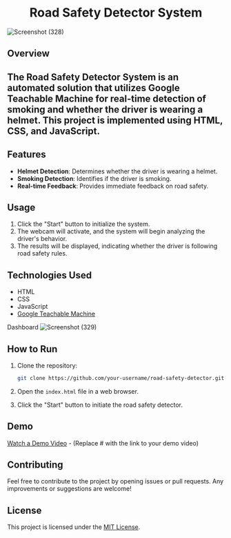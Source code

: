 
<h1 align="center">Road Safety Detector System</h1>

![Screenshot (328)](https://github.com/rk28284/RoadSafatyDetectorsystem/assets/112754760/6fa0ab56-b0dd-4522-be1a-1d8bd3c9a701)

## Overview
<h2> The Road Safety Detector System is an automated solution that utilizes Google Teachable Machine for real-time detection of smoking and whether the driver is wearing a helmet. This project is implemented using HTML, CSS, and JavaScript.</h2>  





## Features

- **Helmet Detection**: Determines whether the driver is wearing a helmet.
- **Smoking Detection**: Identifies if the driver is smoking.
- **Real-time Feedback**: Provides immediate feedback on road safety.

## Usage

1. Click the "Start" button to initialize the system.
2. The webcam will activate, and the system will begin analyzing the driver's behavior.
3. The results will be displayed, indicating whether the driver is following road safety rules.

## Technologies Used

- HTML
- CSS
- JavaScript
- [Google Teachable Machine](https://teachablemachine.withgoogle.com/)

Dashboard
![Screenshot (329)](https://github.com/rk28284/RoadSafatyDetectorsystem/assets/112754760/ac44a4ce-287e-4fe3-9c9a-a4f3dc8ed7e1)


## How to Run

1. Clone the repository:

    ```bash
    git clone https://github.com/your-username/road-safety-detector.git
    ```

2. Open the `index.html` file in a web browser.

3. Click the "Start" button to initiate the road safety detector.

## Demo

[Watch a Demo Video](#) - (Replace # with the link to your demo video)

## Contributing

Feel free to contribute to the project by opening issues or pull requests. Any improvements or suggestions are welcome!

## License

This project is licensed under the [MIT License](LICENSE).
